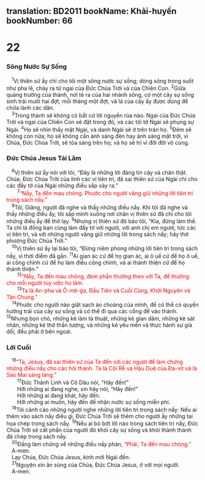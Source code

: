 translation: BD2011
bookName: Khải-huyền 
bookNumber: 66
-------

<div class="title"><h1>22</h1><h3>Sông Nước Sự Sống</h3></div>
<span class="verse kh_22_1"> <sup>1</sup>Vị thiên sứ ấy chỉ cho tôi một sông nước sự sống; dòng sông trong suốt như pha lê, chảy ra từ ngai của Ðức Chúa Trời và của Chiên Con. </span>
<span class="verse kh_22_2"><sup>2</sup>Giữa quảng trường của thành, nơi tẻ ra của hai nhánh sông, có một cây sự sống sinh trái mười hai đợt, mỗi tháng một đợt, và lá của cây ấy được dùng để chữa lành các dân.<br/></span>
<span class="verse kh_22_3"> <sup>3</sup>Trong thành sẽ không có bất cứ lời nguyền rủa nào. Ngai của Ðức Chúa Trời và ngai của Chiên Con sẽ đặt trong đó, và các tôi tớ Ngài sẽ phụng sự Ngài. </span>
<span class="verse kh_22_4"><sup>4</sup>Họ sẽ nhìn thấy mặt Ngài, và danh Ngài sẽ ở trên trán họ. </span>
<span class="verse kh_22_5"><sup>5</sup>Ðêm sẽ không còn nữa; họ sẽ không cần ánh sáng đèn hay ánh sáng mặt trời, vì Chúa, Ðức Chúa Trời, sẽ tỏa sáng trên họ; và họ sẽ trị vì đời đời vô cùng.<br/></span>
<div class="title"><h3>Ðức Chúa Jesus Tái Lâm</h3></div>
<span class="verse kh_22_6"> <sup>6</sup>Vị thiên sứ ấy nói với tôi, “Ðây là những lời đáng tin cậy và chân thật. Chúa, Ðức Chúa Trời của linh các vị tiên tri, đã sai thiên sứ của Ngài chỉ cho các đầy tớ của Ngài những điều sắp xảy ra.”<br/></span>
<span class="verse kh_22_7">  <sup>7</sup><font color="red">“Nầy, Ta đến mau chóng. Phước cho người vâng giữ những lời tiên tri trong sách nầy.”</font><br/></span>
<span class="verse kh_22_8"> <sup>8</sup>Tôi, Giăng, người đã nghe và thấy những điều nầy. Khi tôi đã nghe và thấy những điều ấy, tôi sấp mình xuống nơi chân vị thiên sứ đã chỉ cho tôi những điều ấy để thờ lạy. </span>
<span class="verse kh_22_9"><sup>9</sup>Nhưng vị thiên sứ đó bảo tôi, “Kìa, đừng làm thế. Ta chỉ là đồng bạn cùng làm đầy tớ với ngươi, với anh chị em ngươi, tức các vị tiên tri, và với những người vâng giữ những lời trong sách nầy; hãy thờ phượng Ðức Chúa Trời.”<br/></span>
<span class="verse kh_22_10"> <sup>10</sup>Vị thiên sứ ấy lại bảo tôi, “Ðừng niêm phong những lời tiên tri trong sách nầy, vì thời điểm đã gần. </span>
<span class="verse kh_22_11"><sup>11</sup>Ai gian ác cứ để họ gian ác, ai ô uế cứ để họ ô uế, ai công chính cứ để họ làm điều công chính, và ai thánh thiện cứ để họ thánh thiện.”<br/></span>
<span class="verse kh_22_12">  <sup>12</sup><font color="red">“Nầy, Ta đến mau chóng, đem phần thưởng theo với Ta, để thưởng cho mỗi người tùy việc họ làm. </font><br/></span>
<span class="verse kh_22_13">  <sup>13</sup><font color="red">Ta là An-pha và Ô-mê-ga, Ðầu Tiên và Cuối Cùng, Khởi Nguyên và Tận Chung.”</font><br/></span>
<span class="verse kh_22_14"> <sup>14</sup>Phước cho người nào giặt sạch áo choàng của mình, để có thể có quyền hưởng trái của cây sự sống và có thể đi qua các cổng để vào thành. </span>
<span class="verse kh_22_15"><sup>15</sup>Nhưng bọn chó, những kẻ làm tà thuật, những kẻ gian dâm, những kẻ sát nhân, những kẻ thờ thần tượng, và những kẻ yêu mến và thực hành sự giả dối, đều phải ở bên ngoài.<br/></span>
<div class="title"><h3>Lời Cuối</h3></div>
<span class="verse kh_22_16"> <sup>16</sup><font color="red">“Ta, Jesus, đã sai thiên sứ của Ta đến với các ngươi để làm chứng những điều nầy cho các hội thánh. Ta là Cội Rễ và Hậu Duệ của Ða-vít và là Sao Mai sáng láng.”</font><br/></span>
<span class="verse kh_22_17">  <sup>17</sup>Ðức Thánh Linh và Cô Dâu nói, “Hãy đến!”<br/>  Hỡi những ai đang nghe, xin hãy nói, “Hãy đến!”<br/>  Hỡi những ai đang khát, hãy đến.<br/>  Hỡi những ai muốn, hãy đến để nhận nước sự sống miễn phí.<br/></span>
<span class="verse kh_22_18"> <sup>18</sup>Tôi cảnh cáo những người nghe những lời tiên tri trong sách nầy: Nếu ai thêm vào sách nầy điều gì, Ðức Chúa Trời sẽ thêm cho người ấy những tai họa chép trong sách nầy. </span>
<span class="verse kh_22_19"><sup>19</sup>Nếu ai bỏ bớt lời nào trong sách tiên tri nầy, Ðức Chúa Trời sẽ cất phần của người đó khỏi cây sự sống và khỏi thành thánh đã chép trong sách nầy.<br/></span>
<span class="verse kh_22_20"> <sup>20</sup>Ðấng làm chứng về những điều nầy phán, <font color="red">“Phải, Ta đến mau chóng.”</font><br/> A-men.<br/> Lạy Chúa, Ðức Chúa Jesus, kính mời Ngài đến.<br/></span>
<span class="verse kh_22_21"> <sup>21</sup>Nguyện xin ân sủng của Chúa, Ðức Chúa Jesus, ở với mọi người. <br/> A-men.<br/></span>
